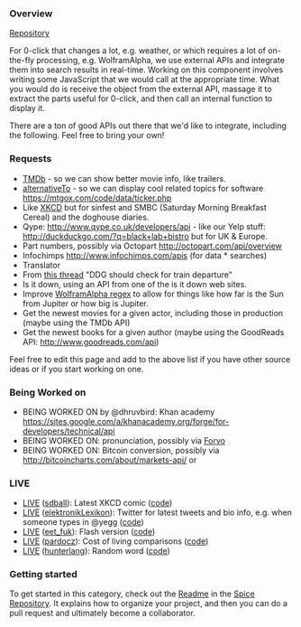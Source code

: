 ### Overview

[Repository](https://github.com/duckduckgo/zeroclickinfo-spice)

For 0-click that changes a lot, e.g. weather, or which requires a lot of on-the-fly processing, e.g. WolframAlpha, we use external APIs and integrate them into search results in real-time. Working on this component involves writing some JavaScript that we would call at the appropriate time. What you would do is receive the object from the external API, massage it to extract the parts useful for 0-click, and then call an internal function to display it. 

There are a ton of good APIs out there that we'd like to integrate, including the following. Feel free to bring your own!

### Requests
 * [TMDb](http://api.themoviedb.org/2.1) - so we can show better movie info, like trailers.
 * [alternativeTo](http://alternativeto.net/api) - so we can display cool related topics for software
https://mtgox.com/code/data/ticker.php
 * Like [XKCD](http://duckduckgo.com/?q=xkcd) but for sinfest and SMBC (Saturday Morning Breakfast Cereal) and the doghouse diaries.
 * Qype: http://www.qype.co.uk/developers/api - like our Yelp stuff: http://duckduckgo.com/?q=black+lab+bistro but for UK & Europe.
 * Part numbers, possibly via Octopart http://octopart.com/api/overview
 * Infochimps http://www.infochimps.com/apis (for data * searches)
 * Translator
 * From [this thread](https://duck.co/topic/other-0-ckick-info-idea-train-departure) "DDG should check for train departure"
 * Is it down, using an API from one of the is it down web sites.
 * Improve [WolframAlpha regex](http://weinbergalpha.com/) to allow for things like how far is the Sun from Jupiter or how big is Jupiter.
 * Get the newest movies for a given actor, including those in production (maybe using the TMDb API)
 * Get the newest books for a given author (maybe using the GoodReads API: http://www.goodreads.com/api)

Feel free to edit this page and add to the above list if you have other source ideas or if you start working on one.

### Being Worked on
 * BEING WORKED ON by @dhruvbird: Khan academy https://sites.google.com/a/khanacademy.org/forge/for-developers/technical/api
 * BEING WORKED ON: pronunciation, possibly via [Forvo](http://www.forvo.com/)
 * BEING WORKED ON: Bitcoin conversion, possibly via http://bitcoincharts.com/about/markets-api/ or 

### LIVE
 * [LIVE](http://duckduckgo.com/?q=xkcd) ([sdball](https://github.com/sdball)): Latest XKCD comic ([code](https://github.com/duckduckgo/zeroclickinfo-spice/tree/master/xkcd))
 * [LIVE](http://duckduckgo.com/?q=%40duckduckgo) ([elektronikLexikon](https://github.com/elektronikLexikon)): Twitter for latest tweets and bio info, e.g. when someone types in @yegg ([code](https://github.com/duckduckgo/zeroclickinfo-spice/tree/master/twitter))
 * [LIVE](http://duckduckgo.com/?q=flash+version) ([eet_fuk](https://github.com/eet_fuk)): Flash version ([code](https://github.com/duckduckgo/zeroclickinfo-spice/tree/master/flash_version))
 * [LIVE](http://duckduckgo.com/?q=cost+of+living+austin+portland) ([pardocz](https://github.com/pardocz)): Cost of living comparisons ([code](https://github.com/duckduckgo/zeroclickinfo-spice/tree/master/expatistan))
 * [LIVE](http://duckduckgo.com/?q=random+wprd) ([hunterlang](https://github.com/hunterlang)): Random word ([code](https://github.com/duckduckgo/zeroclickinfo-spice/tree/master/rand_word))


### Getting started

To get started in this category, check out the [Readme](https://github.com/duckduckgo/zeroclickinfo-spice/blob/master/README.md) in the [Spice Repository](https://github.com/duckduckgo/zeroclickinfo-spice). It explains how to organize your project, and then you can do a pull request and ultimately become a collaborator.
